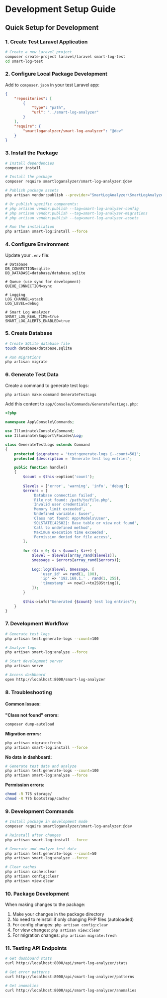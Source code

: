 # Development Setup Guide

## Quick Setup for Development

### 1. Create Test Laravel Application

```bash
# Create a new Laravel project
composer create-project laravel/laravel smart-log-test
cd smart-log-test
```

### 2. Configure Local Package Development

Add to `composer.json` in your test Laravel app:

```json
{
    "repositories": [
        {
            "type": "path",
            "url": "../smart-log-analyzer"
        }
    ],
    "require": {
        "smartloganalyzer/smart-log-analyzer": "@dev"
    }
}
```

### 3. Install the Package

```bash
# Install dependencies
composer install

# Install the package
composer require smartloganalyzer/smart-log-analyzer:@dev

# Publish package assets
php artisan vendor:publish --provider="SmartLogAnalyzer\SmartLogAnalyzerServiceProvider"

# Or publish specific components:
# php artisan vendor:publish --tag=smart-log-analyzer-config
# php artisan vendor:publish --tag=smart-log-analyzer-migrations
# php artisan vendor:publish --tag=smart-log-analyzer-assets

# Run the installation
php artisan smart-log:install --force
```

### 4. Configure Environment

Update your `.env` file:

```env
# Database
DB_CONNECTION=sqlite
DB_DATABASE=database/database.sqlite

# Queue (use sync for development)
QUEUE_CONNECTION=sync

# Logging
LOG_CHANNEL=stack
LOG_LEVEL=debug

# Smart Log Analyzer
SMART_LOG_REAL_TIME=true
SMART_LOG_ALERTS_ENABLED=true
```

### 5. Create Database

```bash
# Create SQLite database file
touch database/database.sqlite

# Run migrations
php artisan migrate
```

### 6. Generate Test Data

Create a command to generate test logs:

```bash
php artisan make:command GenerateTestLogs
```

Add this content to `app/Console/Commands/GenerateTestLogs.php`:

```php
<?php

namespace App\Console\Commands;

use Illuminate\Console\Command;
use Illuminate\Support\Facades\Log;

class GenerateTestLogs extends Command
{
    protected $signature = 'test:generate-logs {--count=50}';
    protected $description = 'Generate test log entries';

    public function handle()
    {
        $count = $this->option('count');
        
        $levels = ['error', 'warning', 'info', 'debug'];
        $errors = [
            'Database connection failed',
            'File not found: /path/to/file.php',
            'Invalid user credentials',
            'Memory limit exceeded',
            'Undefined variable: $user',
            'Class not found: App\Models\User',
            'SQLSTATE[42S02]: Base table or view not found',
            'Call to undefined method',
            'Maximum execution time exceeded',
            'Permission denied for file access',
        ];
        
        for ($i = 0; $i < $count; $i++) {
            $level = $levels[array_rand($levels)];
            $message = $errors[array_rand($errors)];
            
            Log::log($level, $message, [
                'user_id' => rand(1, 100),
                'ip' => '192.168.1.' . rand(1, 255),
                'timestamp' => now()->toISOString(),
            ]);
        }
        
        $this->info("Generated {$count} test log entries");
    }
}
```

### 7. Development Workflow

```bash
# Generate test logs
php artisan test:generate-logs --count=100

# Analyze logs
php artisan smart-log:analyze --force

# Start development server
php artisan serve

# Access dashboard
open http://localhost:8000/smart-log-analyzer
```

### 8. Troubleshooting

#### Common Issues:

**"Class not found" errors:**
```bash
composer dump-autoload
```

**Migration errors:**
```bash
php artisan migrate:fresh
php artisan smart-log:install --force
```

**No data in dashboard:**
```bash
# Generate test data and analyze
php artisan test:generate-logs --count=100
php artisan smart-log:analyze --force
```

**Permission errors:**
```bash
chmod -R 775 storage/
chmod -R 775 bootstrap/cache/
```

### 9. Development Commands

```bash
# Install package in development mode
composer require smartloganalyzer/smart-log-analyzer:@dev

# Reinstall after changes
php artisan smart-log:install --force

# Generate and analyze test data
php artisan test:generate-logs --count=50
php artisan smart-log:analyze --force

# Clear caches
php artisan cache:clear
php artisan config:clear
php artisan view:clear
```

### 10. Package Development

When making changes to the package:

1. Make your changes in the package directory
2. No need to reinstall if only changing PHP files (autoloaded)
3. For config changes: `php artisan config:clear`
4. For view changes: `php artisan view:clear`
5. For migration changes: `php artisan migrate:fresh`

### 11. Testing API Endpoints

```bash
# Get dashboard stats
curl http://localhost:8000/api/smart-log-analyzer/stats

# Get error patterns
curl http://localhost:8000/api/smart-log-analyzer/patterns

# Get anomalies
curl http://localhost:8000/api/smart-log-analyzer/anomalies
```